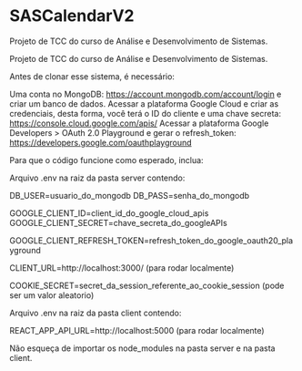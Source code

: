 # SASCalendarV2
Projeto de TCC do curso de Análise e Desenvolvimento de Sistemas.

Projeto de TCC do curso de Análise e Desenvolvimento de Sistemas.

Antes de clonar esse sistema, é necessário:

Uma conta no MongoDB: https://account.mongodb.com/account/login e criar um banco de dados. Acessar a plataforma Google Cloud e criar as credenciais, desta forma, você terá o ID do cliente e uma chave secreta: https://console.cloud.google.com/apis/ Acessar a plataforma Google Developers > OAuth 2.0 Playground e gerar o refresh_token: https://developers.google.com/oauthplayground

Para que o código funcione como esperado, inclua:

Arquivo .env na raiz da pasta server contendo:

DB_USER=usuario_do_mongodb DB_PASS=senha_do_mongodb

GOOGLE_CLIENT_ID=client_id_do_google_cloud_apis GOOGLE_CLIENT_SECRET=chave_secreta_do_googleAPIs

GOOGLE_CLIENT_REFRESH_TOKEN=refresh_token_do_google_oauth20_playground

CLIENT_URL=http://localhost:3000/ (para rodar localmente)

COOKIE_SECRET=secret_da_session_referente_ao_cookie_session (pode ser um valor aleatorio)

Arquivo .env na raiz da pasta client contendo:

REACT_APP_API_URL=http://localhost:5000 (para rodar localmente)

Não esqueça de importar os node_modules na pasta server e na pasta client.
